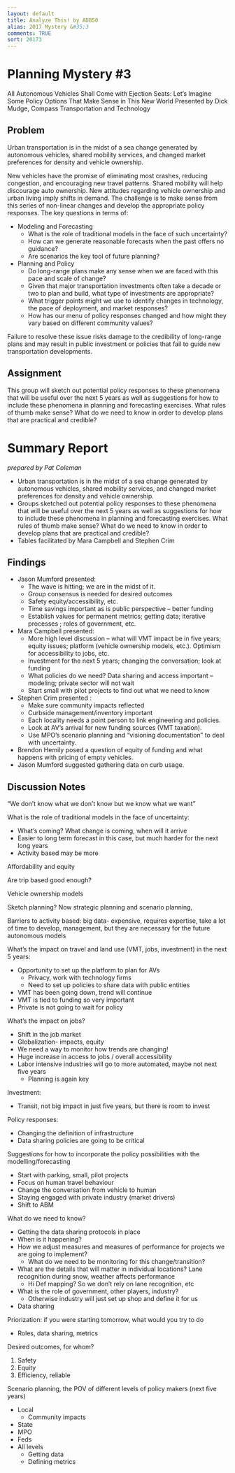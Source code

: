 ```yaml
---
layout: default
title: Analyze This! by ADB50
alias: 2017 Mystery &#35;3
comments: TRUE
sort: 20173
---
```


# Planning Mystery &#35;3
All Autonomous Vehicles Shall Come with Ejection Seats:  Let’s Imagine Some Policy Options That Make Sense in This New World
Presented by Dick Mudge, Compass Transportation and Technology

## Problem
Urban transportation is in the midst of a sea change generated by autonomous vehicles, shared mobility services, and changed market preferences for density and vehicle ownership.  

New vehicles have the promise of eliminating most crashes, reducing congestion, and encouraging new travel patterns. Shared mobility will help discourage auto ownership. New attitudes regarding vehicle ownership and urban living imply shifts in demand. The challenge is to make sense from this series of non-linear changes and develop the appropriate policy responses. The key questions in terms of:

* Modeling and Forecasting
  * What is the role of traditional models in the face of such uncertainty?
  * How can we generate reasonable forecasts when the past offers no guidance?
  * Are scenarios the key tool of future planning?
* Planning and Policy
  * Do long-range plans make any sense when we are faced with this pace and scale of change?  
  * Given that major transportation investments often take a decade or two to plan and build, what type of investments are appropriate?  
  * What trigger points might we use to identify changes in technology, the pace of deployment, and market responses?
  * How has our menu of policy responses changed and how might they vary based on different community values?

Failure to resolve these issue risks damage to the credibility of long-range plans and may result in public investment or policies that fail to guide new transportation developments.

## Assignment

This group will sketch out potential policy responses to these phenomena that will be useful over the next 5 years as well as suggestions for how to include these phenomena in planning and forecasting exercises.   What rules of thumb make sense?  What do we need to know in order to develop plans that are practical and credible?

# Summary Report
*prepared by Pat Coleman*

* Urban transportation is in the midst of a sea change generated by autonomous vehicles, shared mobility services, and changed market preferences for density and vehicle ownership.
* Groups sketched out potential policy responses to these phenomena that will be useful over the next 5 years as well as suggestions for how to include these phenomena in planning and forecasting exercises. What rules of thumb make sense? What do we need to know in order to develop plans that are practical and credible?
* Tables facilitated by Mara Campbell and Stephen Crim

## Findings

* Jason Mumford presented:
  * The wave is hitting; we are in the midst of it.
  * Group consensus is needed for desired outcomes
  * Safety equity/accessibility, etc.
  * Time savings important as is public perspective – better funding
  * Establish values for permanent metrics; getting data; iterative processes ; roles of government, etc.
* Mara Campbell presented:
  * More high level discussion – what will VMT impact be in five years; equity issues; platform (vehicle ownership models, etc.).  Optimism for accessibility to jobs, etc.
  * Investment for the next 5 years; changing the conversation; look at funding
  * What policies do we need?  Data sharing and access important – modeling; private sector will not wait
  * Start small with pilot projects to find out what we need to know
* Stephen Crim presented :
  * Make sure community impacts reflected
  * Curbside management/inventory important
  * Each locality needs a point person  to link engineering and policies.  
  * Look at AV’s arrival for new funding sources (VMT taxation).  
  * Use MPO’s scenario planning and “visioning documentation” to deal with uncertainty.  
* Brendon Hemily posed a question of equity of funding and what happens with pricing of empty vehicles.   
* Jason Mumford suggested gathering data on curb usage.

## Discussion Notes

“We don’t know what we don’t know but we know what we want”

What is the role of traditional models in the face of uncertainty:

* What’s coming? What change is coming, when will it arrive
* Easier to long term forecast in this case, but much harder for the next long years
* Activity based may be more

Affordability and equity

Are trip based good enough?

Vehicle ownership models

Sketch planning? Now strategic planning and scenario planning,

Barriers to activity based: big data- expensive, requires expertise, take a lot of time to develop, management, but they are necessary for the future autonomous models

What’s the impact on travel and land use (VMT, jobs, investment) in the next 5 years:

* Opportunity to set up the platform to plan for AVs
  * Privacy, work with technology firms
  * Need to set up policies to share data with public entities
* VMT has been going down, trend will continue
* VMT is tied to funding so very important
* Private is not going to wait for policy

What’s the impact on jobs?

* Shift in the job market
* Globalization- impacts, equity
* We need a way to monitor how trends are changing!
* Huge increase in access to jobs / overall accessibility
* Labor intensive industries will go to more automated, maybe not next five years
  * Planning is again key

Investment:

* Transit, not big impact in just five years, but there is room to invest

Policy responses:

* Changing the definition of infrastructure
* Data sharing policies are going to be critical

Suggestions for how to incorporate the policy possibilities with the modelling/forecasting

* Start with parking, small, pilot projects
* Focus on human travel behaviour
* Change the conversation from vehicle to human
* Staying engaged with private industry (market drivers)
* Shift to ABM

What do we need to know?

* Getting the data sharing protocols in place
* When is it happening?
* How we adjust measures and measures of performance for projects we are going to implement?
  * What do we need to be monitoring for this change/transition?
* What are the details that will matter in individual locations? Lane recognition during snow, weather affects performance
  * Hi Def mapping? So we don’t rely on lane recognition, etc
* What is the role of government, other players, industry?
  * Otherwise industry will just set up shop and define it for us
* Data sharing

Priorization: if you were starting tomorrow, what would you try to do

* Roles, data sharing, metrics

Desired outcomes, for whom?

1. Safety
2. Equity
3. Efficiency, reliable

Scenario planning, the POV of different levels of policy makers (next five years)

* Local
  * Community impacts
* State
* MPO
* Feds
* All levels
  * Getting data
  * Defining metrics
